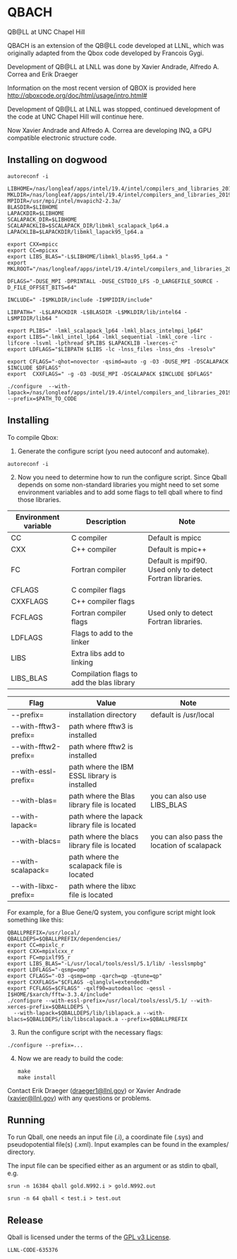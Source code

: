 # QBACH
QB@LL at UNC Chapel Hill 

QBACH is an extension of the QB@LL code developed at LLNL, which was originally adapted from the Qbox code developed by Francois Gygi.

Development of QB@LL at LNLL was done by Xavier Andrade, Alfredo A. Correa and Erik Draeger

Information on the most recent version of QBOX is provided here http://qboxcode.org/doc/html/usage/intro.html#

Development of QB@LL at LNLL was stopped, continued development of the code at UNC Chapel Hill will continue here.

Now Xavier Andrade and Alfredo A. Correa are developing INQ, a GPU compatible electronic structure code.

## Installing on dogwood
   ```
autoreconf -i

LIBHOME=/nas/longleaf/apps/intel/19.4/intel/compilers_and_libraries_2019.4.227/linux/mkl/lib/intel64
MKLDIR=/nas/longleaf/apps/intel/19.4/intel/compilers_and_libraries_2019.4.227/linux/mkl
MPIDIR=/usr/mpi/intel/mvapich2-2.3a/
BLASDIR=$LIBHOME
LAPACKDIR=$LIBHOME
SCALAPACK_DIR=$LIBHOME
SCALAPACKLIB=$SCALAPACK_DIR/libmkl_scalapack_lp64.a
LAPACKLIB=$LAPACKDIR/libmkl_lapack95_lp64.a

export CXX=mpicc
export CC=mpicxx
export LIBS_BLAS="-L$LIBHOME/libmkl_blas95_lp64.a "
export MKLROOT="/nas/longleaf/apps/intel/19.4/intel/compilers_and_libraries_2019.4.227/linux/mkl"

DFLAGS="-DUSE_MPI -DPRINTALL -DUSE_CSTDIO_LFS -D_LARGEFILE_SOURCE -D_FILE_OFFSET_BITS=64"

INCLUDE=" -I$MKLDIR/include -I$MPIDIR/include"

LIBPATH=" -L$LAPACKDIR -L$BLASDIR -L$MKLDIR/lib/intel64 -L$MPIDIR/lib64 "

export PLIBS=" -lmkl_scalapack_lp64 -lmkl_blacs_intelmpi_lp64"
export LIBS="-lmkl_intel_lp64 -lmkl_sequential -lmkl_core -lirc -lifcore -lsvml -lpthread $PLIBS $LAPACKLIB -lxerces-c"
export LDFLAGS="$LIBPATH $LIBS -lc -lnss_files -lnss_dns -lresolv"

export CFLAGS="-qhot=novector -qsimd=auto -g -O3 -DUSE_MPI -DSCALAPACK $INCLUDE $DFLAGS"
export  CXXFLAGS=" -g -O3 -DUSE_MPI -DSCALAPACK $INCLUDE $DFLAGS"

./configure  --with-lapack=/nas/longleaf/apps/intel/19.4/intel/compilers_and_libraries_2019.4.227/linux/mkl/lib/intel64/libmkl_lapack95_lp64.a  --prefix=$PATH_TO_CODE 

   ```
## Installing

To compile Qbox:

1. Generate the configure script (you need autoconf and automake). 

  ```
  autoreconf -i
  ```

2. Now you need to determine how to run the configure script. Since Qball depends on some non-standard libraries you might need to set some environment variables and to add some flags to tell qball where to find those libraries.

| Environment variable | Description             | Note                  |
| -------------------- |------------------------ | --------------------- |
| CC                   | C compiler              | Default is mpicc      |
| CXX                  | C++ compiler            | Default is mpic++     |
| FC                   | Fortran compiler        | Default is mpif90. Used only to detect Fortran libraries.|
| CFLAGS               | C compiler flags        |                       |
| CXXFLAGS             | C++ compiler flags      |                       |
| FCFLAGS              | Fortran compiler flags  | Used only to detect Fortran libraries.|
| LDFLAGS              | Flags to add to the linker |                    |
| LIBS                 | Extra libs add to linking  |                    |
| LIBS_BLAS            | Compilation flags to add the blas library |     |


| Flag                  | Value                          | Note                  |
|-----------------------|--------------------------------|-----------------------|
| --prefix=             | installation directory         | default is /usr/local |
| --with-fftw3-prefix=  | path where fftw3 is installed  |                       |
| --with-fftw2-prefix=  | path where fftw2 is installed  |                       |
| --with-essl-prefix=   | path where the IBM ESSL library is installed |         |
| --with-blas=          | path where the Blas library file is located  | you can also use LIBS_BLAS |
| --with-lapack=        | path where the lapack library file is located |        |
| --with-blacs=         | path where the blacs library file is located | you can also pass the location of scalapack |
| --with-scalapack=     | path where the scalapack file is located |             |
| --with-libxc-prefix=     | path where the libxc file is located |             |

  For example, for a Blue Gene/Q system, you configure script might look something like this:

  ```
  QBALLPREFIX=/usr/local/
  QBALLDEPS=$QBALLPREFIX/dependencies/
  export CC=mpixlc_r
  export CXX=mpixlcxx_r
  export FC=mpixlf95_r
  export LIBS_BLAS="-L/usr/local/tools/essl/5.1/lib/ -lesslsmpbg"
  export LDFLAGS="-qsmp=omp"
  export CFLAGS="-O3 -qsmp=omp -qarch=qp -qtune=qp"
  export CXXFLAGS="$CFLAGS -qlanglvl=extended0x"
  export FCFLAGS=$CFLAGS" -qxlf90=autodealloc -qessl -I$HOME/$xarch/fftw-3.3.4/include"
  ./configure --with-essl-prefix=/usr/local/tools/essl/5.1/ --with-xerces-prefix=$QBALLDEPS \
    --with-lapack=$QBALLDEPS/lib/liblapack.a --with-blacs=$QBALLDEPS/lib/libscalapack.a --prefix=$QBALLPREFIX
  ```

3. Run the configure script with the necessary flags:
  
  ```
  ./configure --prefix=... 
  ```

4. Now we are ready to build the code:
    
   ```
   make
   make install
   ```

Contact Erik Draeger (draeger1@llnl.gov) or Xavier Andrade
(xavier@llnl.gov) with any questions or problems.

## Running

To run Qball, one needs an input file (.i), a coordinate file (.sys)
and pseudopotential file(s) (.xml).  Input examples can be found in
the examples/ directory.

The input file can be specified either as an argument or as stdin to qball, e.g.

    srun -n 16384 qball gold.N992.i > gold.N992.out

    srun -n 64 qball < test.i > test.out

## Release

Qball is licensed under the terms of the [GPL v3 License](/COPYING).

``LLNL-CODE-635376``


